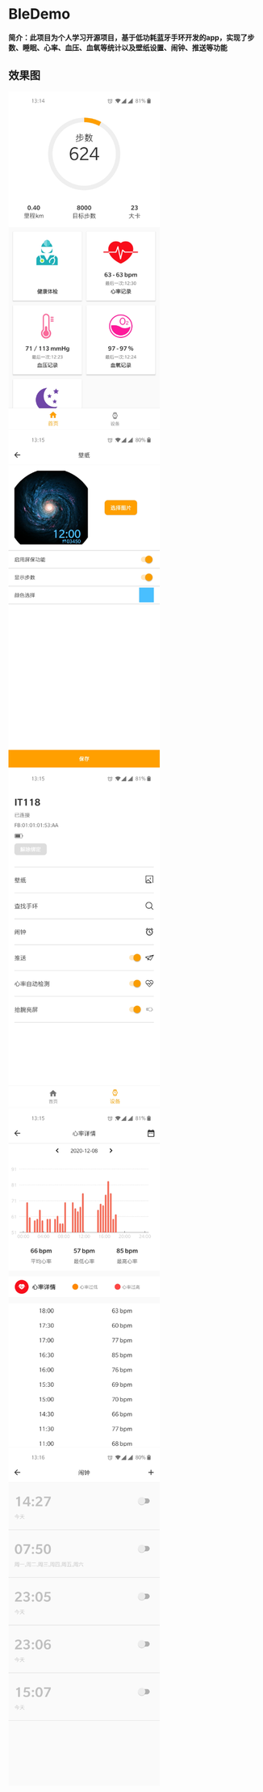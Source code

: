 # BleDemo
**简介：此项目为个人学习开源项目，基于低功耗蓝牙手环开发的app，实现了步数、睡眠、心率、血压、血氧等统计以及壁纸设置、闹钟、推送等功能**

## 效果图



<img src="https://github.com/SmartVive/BleDemo/blob/main/screenShot/116680912166434847.jpg" width="300"> <img src="https://github.com/SmartVive/BleDemo/blob/main/screenShot/41865219170645244.jpg" width="300"> <img src="https://github.com/SmartVive/BleDemo/blob/main/screenShot/52531429862448297.jpg" width="300">　 <img src="https://github.com/SmartVive/BleDemo/blob/main/screenShot/687126564397815300.jpg" width="300"> <img src="https://github.com/SmartVive/BleDemo/blob/main/screenShot/764106823002934861.jpg" width="300">
